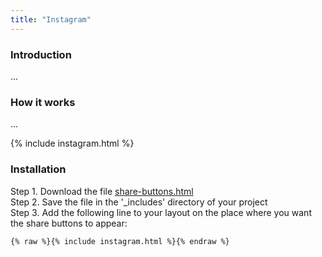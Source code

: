 ```yaml
---
title: "Instagram"
---
```


### Introduction

...

### How it works

...

{% include instagram.html %}

### Installation

Step 1. Download the file [share-buttons.html](https://raw.githubusercontent.com/jhvanderschee/jekyllcodex/gh-pages/_includes/instagram.html)
<br />Step 2. Save the file in the '_includes' directory of your project
<br />Step 3. Add the following line to your layout on the place where you want the share buttons to appear:

```
{% raw %}{% include instagram.html %}{% endraw %}
```